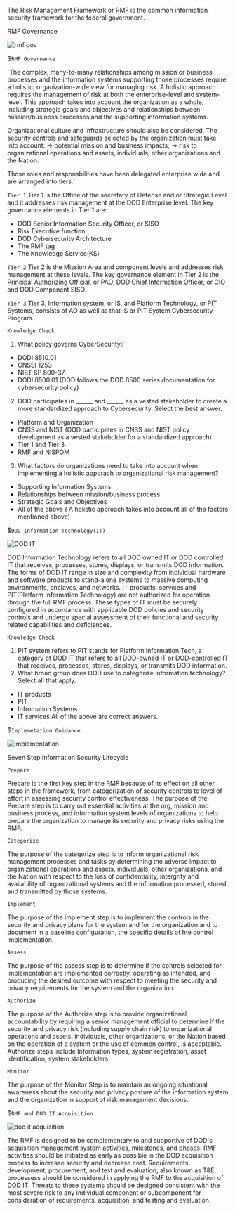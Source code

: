 The Risk Management Framework or RMF is the common information security framework for the federal government. 

RMF Governance 

![rmf gov](https://user-images.githubusercontent.com/93686063/219705504-af316948-4dd6-4836-b606-e6704020bc2a.JPG)

$`RMF Governance`

`The complex, many-to-many relationships among mission or business processes and the information systems supporting those processes require a holistic, organization-wide view for managing risk. A holistic approach requires the management of risk at both the enterprise-level and system-level. This approach takes into account the organization as a whole, including strategic goals and objectives and relationships between mission/business processes and the supporting information systems. 

Organizational culture and infrastructure should also be considered. The security controls and safeguards selected by the organization must take into account: 
-> potential mission and business impacts;
-> risk to organizational operations and assets, individuals, other organizations and the Nation. 

Those roles and responsbilities have been delegated enterprise wide and are arranged into tiers.`

`Tier 1` 
Tier 1 is the Office of the secretary of Defense and or Strategic Level and it addresses risk management at the DOD Enterprise level. The key governance elements in Tier 1 are:
 - DOD Senior Information Security Officer, or SISO 
 - Risk Executive function
 - DOD Cybersecurity Architecture
 - The RMF tag 
 - The Knowledge Service(KS) 

`Tier 2` 
Tier 2 is the Mission Area and component levels and addresses risk management at these levels. The key governance element in Tier 2 is the Principal Authorizing Official, or PAO, DOD Chief Information Officer, or CIO and DOD Component SISO. 

`Tier 3` 
Tier 3, Information system, or IS, and Platform Technology, or PIT Systems, consists of AO as well as that IS or PIT System Cybersecurity Program. 

`Knowledge Check` 
1. What policy governs CyberSecurity? 
  - DODI 8510.01 
  - CNSSI 1253
  - NIST SP 800-37 
  - DODI 8500.01 (DOD follows the DOD 8500 series documentation for cybersecurity policy) 

2. DOD participates in ______ and ______ as a vested stakeholder to create a more standardized approach to Cybersecurity. Select the best answer. 
  - Platform and Organization
  - CNSS and NIST (DOD participates in CNSS and NIST policy development as a vested stakeholder for a standardized approach) 
  - Tier 1 and Tier 3 
  - RMF and NISPOM 
 
 3. What factors do organizations need to take into account when implementing a holistic apporach to organizational risk management? 
   - Supporting Information Systems 
   - Relationships between mission/business process 
   - Strategic Goals and Objectives
   - All of the above ( A holistic approach takes into account all of the factors mentioned above) 
 

 $`DOD Information Technology(IT)` 
 
 ![DOD IT](https://user-images.githubusercontent.com/93686063/219732985-97252184-737e-40c4-99eb-65a41927af8c.JPG)
 
 DOD Information Technology refers to all DOD owned IT or DOD controlled IT that receives, processes, stores, displays, or transmits DOD information. The forms of DOD IT range in size and complexity from individual hardware and software products to stand-alone systems to massive computing environments, enclaves, and networks. IT products, services and PIT(Platform Information Technology) are not authorized for operation through the full RMF process. These types of IT must be securely configured in accordance with applicable DOD policies and security controls and undergo special assessment of their functional and security related capabilities and deficiences. 
 
`Knowledge Check` 

1. PIT system refers to PIT stands for Platform Information Tech, a category of DOD IT that refers to all DOD-owned IT or DOD-controlled IT that receives, processes, stores, displays, or transmits DOD information. 
2. What broad group does DOD use to categorize information technology? Select all that apply. 
 - IT products 
 - PIT 
 - Infromation Systems 
 - IT services
 All of the above are correct answers. 

$`Implemetation Guidance` 

![implementation](https://user-images.githubusercontent.com/93686063/219760758-b0d367c7-57ce-4af7-b359-9249fbe85370.JPG)

Seven Step Information Security Lifecycle 

`Prepare` 

Prepare is the first key step in the RMF because of its effect on all other steps in the framework, from categorization of security controls to level of effort in assessing security control effectiveness. The purpose of the Prepare step is to carry out essential activities at the org, mission and business process, and information system levels of organizations to help prepare the organization to manage its security and privacy risks using the RMF. 

`Categorize` 

The purpose of the categorize step is to inform organizational risk management processes and tasks by determining the adverse impact to organizational operations and assets, individuals, other organizations, and the Nation with respect to the loss of confidentiality, intergrity and availability of organizational systems and the information processed, stored and transmitted by those systems. 

`Implement` 

The purpose of the implement step is to implement the controls in the security and privacy plans for the system and for the organization and to document in a baseline configuration, the specific details of hte control implementation. 

`Assess` 

The purpose of the assess step is to determine if the controls selected for implementation are implemented correctly, operating as intended, and producing the desired outcome with respect to meeting the security and privacy requirements for the system and the organization. 

`Authorize` 

The purpose of the Authorize step is to provide organizational accountability by requiring a senior management official to determine if the security and privacy risk (including supply chain risk) to organizational operations and assets, individuals, other organizations, or the Nation based on the operation of a system or the use of common control, is acceptable. Authorize steps include Information types, system registration, asset identification, system stakeholders. 

`Monitor` 

The purpose of the Monitor Step is to maintain an ongoing situational awareness about the security and privacy posture of the information system and the organization in support of risk management decisions. 

$`RMF and DOD IT Acquisition` 


![dod it acquisition](https://user-images.githubusercontent.com/93686063/220175254-1896daa4-4ae6-4340-af42-70e11cf01f24.JPG)

The RMF is designed to be complementary to and supportive of DOD's acquisition management system activities, milestones, and phases. RMF activities should be initiated as early as possible in the DOD acquisition process to increase security and decrease cost. Requirements development, procurement, and test and evaluation, also known as T&E, processess should be considered in applying the RMF to the acquisition of DOD IT. Threats to these systems should be designed consistent with the most severe risk to any individual component or subcomponent for consideration of requirements, acquisition, and testing and evaluation. 













